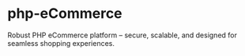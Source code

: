# php-eCommerce
Robust PHP eCommerce platform – secure, scalable, and designed for seamless shopping experiences.
